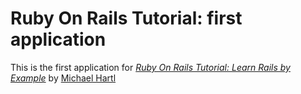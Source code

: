 # Ruby On Rails Tutorial: first application

This is the first application for
[*Ruby On Rails Tutorial: Learn Rails by Example*](http://railstutorial.org/)
by [Michael Hartl](http://michaelhartl.com/)